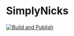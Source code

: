 # SimplyNicks

[![Build and Publish](https://github.com/SimplyVanilla/SimplyNicks/actions/workflows/build-and-publish.yml/badge.svg)](https://github.com/SimplyVanilla/SimplyNicks/actions/workflows/build-and-publish.yml)
